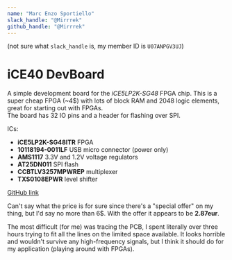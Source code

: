 ```yaml
---
name: "Marc Enzo Sportiello"
slack_handle: "@Mirrrek"
github_handle: "@Mirrrek"
---
```


(not sure what `slack_handle` is, my member ID is `U07ANPGV3UJ`)

# iCE40 DevBoard

A simple development board for the _iCE5LP2K-SG48_ FPGA chip. This is a super cheap FPGA (~4$) with lots of block RAM and 2048 logic elements, great for starting out with FPGAs.  
The board has 32 IO pins and a header for flashing over SPI.

ICs:
- **iCE5LP2K-SG48ITR** FPGA
- **10118194-0011LF** USB micro connector (power only)
- **AMS1117** 3.3V and 1.2V voltage regulators
- **AT25DN011** SPI flash
- **CCBTLV3257MPWREP** multiplexer
- **TXS0108EPWR** level shifter

[GitHub link](https://github.com/Mirrrek/iCE40DevBoard)

Can't say what the price is for sure since there's a "special offer" on my thing, but I'd say no more than 6$. With the offer it appears to be **2.87eur**.

The most difficult (for me) was tracing the PCB, I spent literally over three hours trying to fit all the lines on the limited space available. It looks horrible and wouldn't survive any high-frequency signals, but I think it should do for my application (playing around with FPGAs).
